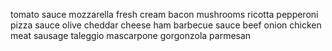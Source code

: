 tomato sauce
mozzarella
fresh cream
bacon
mushrooms
ricotta
pepperoni
pizza sauce
olive
cheddar
cheese
ham
barbecue sauce
beef
onion
chicken meat
sausage
taleggio
mascarpone
gorgonzola
parmesan
